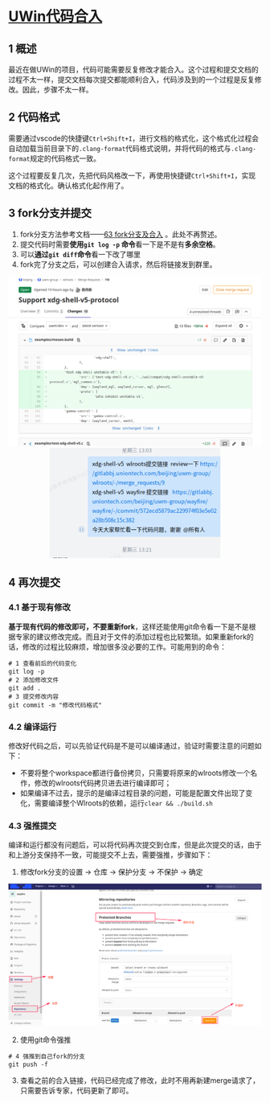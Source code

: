 # [UWin代码合入](./)  

## 1 概述  

最近在做UWin的项目，代码可能需要反复修改才能合入。这个过程和提交文档的过程不太一样，提交文档每次提交都能顺利合入，代码涉及到的一个过程是反复修改。因此，步骤不太一样。  

## 2 代码格式 

需要通过vscode的快捷键`Ctrl+Shift+I`，进行文档的格式化，这个格式化过程会自动加载当前目录下的`.clang-format`代码格式说明，并将代码的格式与`.clang-format`规定的代码格式一致。

这个过程要反复几次，先把代码风格改一下，再使用快捷键`Ctrl+Shift+I`，实现文档的格式化。确认格式化起作用了。

## 3 fork分支并提交    

1. fork分支方法参考文档——[63 fork分支及合入](./63-fork分支及合入.md) 。此处不再赘述。  
2. 提交代码时需要**使用`git log -p` 命令**看一下是不是有**多余空格**。   
3. 可以**通过`git diff`命令**看一下改了哪里  
4. fork完了分支之后，可以创建合入请求，然后将链接发到群里。

<img src="./img/64-1.png" alt="64-1" style="zoom:75%;" />

  <div align=center><img src="./img/64-2.png" alt="64-2" style="zoom: 85%;" /></div> 

## 4 再次提交  

### 4.1 基于现有修改 

**基于现有代码的修改即可，不要重新fork**，这样还能使用git命令看一下是不是根据专家的建议修改完成。而且对于文件的添加过程也比较繁琐。如果重新fork的话，修改的过程比较麻烦，增加很多没必要的工作。可能用到的命令：

```shell
# 1 查看前后的代码变化 
git log -p 
# 2 添加修改文件
git add .
# 3 提交修改内容 
git commit -m "修改代码格式"
```

### 4.2 编译运行  

   修改好代码之后，可以先验证代码是不是可以编译通过，验证时需要注意的问题如下：

- 不要将整个workspace都进行备份拷贝，只需要将原来的wlroots修改一个名作，修改的wlroots代码拷贝进去进行编译即可；
- 如果编译不过去，提示的是编译过程目录的问题，可能是配置文件出现了变化，需要编译整个Wlroots的依赖，运行`clear && ./build.sh`   

### 4.3 强推提交  

编译和运行都没有问题后，可以将代码再次提交到仓库，但是此次提交的话，由于和上游分支保持不一致，可能提交不上去，需要强推，步骤如下：

1. 修改fork分支的设置 -> 仓库 -> 保护分支 -> 不保护 -> 确定

<div align=center><img src="./img/64-3.png" alt="64-3" style="zoom: 75%;" /></div> 

2. 使用git命令强推  

```shell
# 4 强推到自己fork的分支 
git push -f
```

3. 查看之前的合入链接，代码已经完成了修改，此时不用再新建merge请求了，只需要告诉专家，代码更新了即可。









